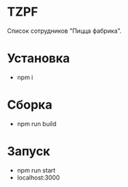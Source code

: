 # TZPF
Список сотрудников "Пицца фабрика".

# Установка
- npm i

# Сборка
- npm run build

# Запуск
- npm run start
- localhost:3000